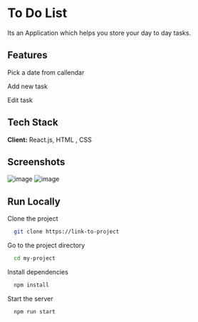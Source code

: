 # To Do List

Its an Application which helps you store your day to day tasks.

## Features
Pick a date from callendar

Add new task

Edit task



## Tech Stack

**Client:** React.js, HTML , CSS




## Screenshots

![image](https://user-images.githubusercontent.com/59232727/144848665-d59c6366-1bea-4e51-bdac-a95282d88c19.png)
![image](https://user-images.githubusercontent.com/59232727/144848776-3adb449f-b8bd-42d1-a46a-acc0557bdcc9.png)

## Run Locally

Clone the project

```bash
  git clone https://link-to-project
```

Go to the project directory

```bash
  cd my-project
```

Install dependencies

```bash
  npm install
```

Start the server

```bash
  npm run start
```
